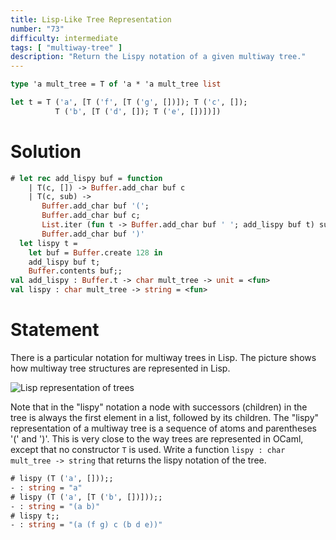 ```yaml
---
title: Lisp-Like Tree Representation
number: "73"
difficulty: intermediate
tags: [ "multiway-tree" ]
description: "Return the Lispy notation of a given multiway tree."
---
```


```ocaml
type 'a mult_tree = T of 'a * 'a mult_tree list

let t = T ('a', [T ('f', [T ('g', [])]); T ('c', []);
          T ('b', [T ('d', []); T ('e', [])])])
```

# Solution

```ocaml
# let rec add_lispy buf = function
    | T(c, []) -> Buffer.add_char buf c
    | T(c, sub) ->
       Buffer.add_char buf '(';
       Buffer.add_char buf c;
       List.iter (fun t -> Buffer.add_char buf ' '; add_lispy buf t) sub;
       Buffer.add_char buf ')'
  let lispy t =
    let buf = Buffer.create 128 in
    add_lispy buf t;
    Buffer.contents buf;;
val add_lispy : Buffer.t -> char mult_tree -> unit = <fun>
val lispy : char mult_tree -> string = <fun>
```

# Statement

There is a particular notation for multiway trees in Lisp. The
picture shows how multiway tree structures are represented in Lisp.

![Lisp representation of trees](/media/problems/lisp-like-tree.png)

Note that in the "lispy" notation a node with successors (children) in
the tree is always the first element in a list, followed by its
children. The "lispy" representation of a multiway tree is a sequence of
atoms and parentheses '(' and ')'. This is very close to the way trees
are represented in OCaml, except that no constructor `T` is used. Write
a function `lispy : char mult_tree -> string` that returns the
lispy notation of the tree.

```ocaml
# lispy (T ('a', []));;
- : string = "a"
# lispy (T ('a', [T ('b', [])]));;
- : string = "(a b)"
# lispy t;;
- : string = "(a (f g) c (b d e))"
```
